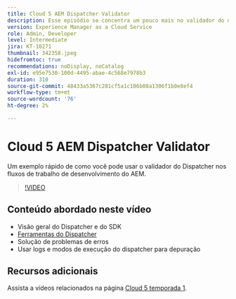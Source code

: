 ```yaml
---
title: Cloud 5 AEM Dispatcher Validator
description: Esse episódio se concentra um pouco mais no validador do dispatcher e nas nuances que ele fornece.
version: Experience Manager as a Cloud Service
role: Admin, Developer
level: Intermediate
jira: KT-10271
thumbnail: 342358.jpeg
hidefromtoc: true
recommendations: noDisplay, noCatalog
exl-id: e95e7530-100d-4495-abae-4c568e7978b3
duration: 310
source-git-commit: 48433a5367c281cf5a1c106b08a1306f1b0e8ef4
workflow-type: tm+mt
source-wordcount: '76'
ht-degree: 2%

---
```


# Cloud 5 AEM Dispatcher Validator

Um exemplo rápido de como você pode usar o validador do Dispatcher nos fluxos de trabalho de desenvolvimento do AEM.

>[!VIDEO](https://video.tv.adobe.com/v/3448424?quality=12&learn=on&captions=por_br)

## Conteúdo abordado neste vídeo

+ Visão geral do Dispatcher e do SDK
+ [Ferramentas do Dispatcher](https://experienceleague.adobe.com/docs/experience-manager-cloud-service/content/implementing/content-delivery/validation-debug.html?lang=pt-BR)
+ Solução de problemas de erros
+ Usar logs e modos de execução do dispatcher para depuração

## Recursos adicionais

Assista a vídeos relacionados na página [Cloud 5 temporada 1](cloud5-season-1.md).
